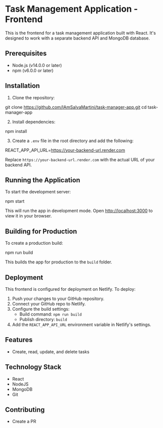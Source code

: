 # Task Management Application - Frontend

This is the frontend for a task management application built with React. It's designed to work with a separate backend API and MongoDB database.

## Prerequisites

- Node.js (v14.0.0 or later)
- npm (v6.0.0 or later)

## Installation

1. Clone the repository:

git clone https://github.com/IAmSalvaMartini/task-manager-app.git
cd task-manager-app

2. Install dependencies:

npm install

3. Create a `.env` file in the root directory and add the following:

REACT_APP_API_URL=https://your-backend-url.render.com

Replace `https://your-backend-url.render.com` with the actual URL of your backend API.

## Running the Application

To start the development server:

npm start

This will run the app in development mode. Open [http://localhost:3000](http://localhost:3000) to view it in your browser.

## Building for Production

To create a production build:

npm run build

This builds the app for production to the `build` folder.

## Deployment

This frontend is configured for deployment on Netlify. To deploy:

1. Push your changes to your GitHub repository.
2. Connect your GitHub repo to Netlify.
3. Configure the build settings:
   - Build command: `npm run build`
   - Publish directory: `build`
4. Add the `REACT_APP_API_URL` environment variable in Netlify's settings.

## Features

- Create, read, update, and delete tasks


## Technology Stack

- React
- NodeJS
- MongoDB
- Git

## Contributing

- Create a PR